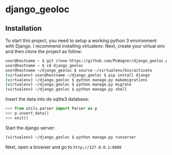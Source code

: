 # django_geoloc

## Installation

To start this project, you need to setup a working python 3 environment with Django. I recommend installing virtualenv.
Next, create your virtual env and then clone the project as follow:

```bash
user@hostname ~ $ git clone https://github.com/PLWagner/django_geoloc.git  
user@hostname ~ $ cd django_geoloc  
user@hostname ~/django_geoloc $ source ~/virtualenv/bin/activate  
(virtualenv) user@hostname ~/django_geoloc $ pip install django
(virtualenv) ~/django_geoloc $ python manage.py makemigrations
(virtualenv) ~/django_geoloc $ python manage.py migrate
(virtualenv) ~/django_geoloc $ python manage.py shell
```

Insert the data into de sqlite3 database:

```python
>>> from utils.parser import Parser as p
>>> p.insert_data()
>>> exit()
```

Start the django server:

```bash
(virtualenv) ~/django_geoloc $ python manage.py runserver
```

Next, open a browser and go to `http://127.0.0.1:8000`